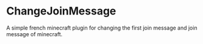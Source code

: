 # ChangeJoinMessage
A simple french minecraft plugin for changing the first join message and join message of minecraft.
